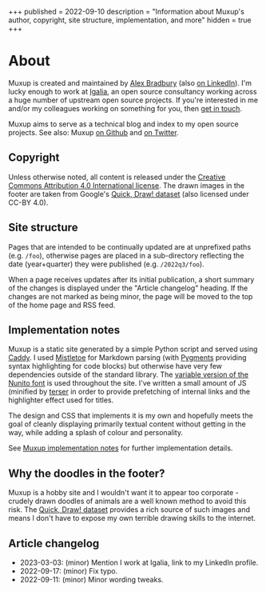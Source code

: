 +++
published = 2022-09-10
description = "Information about Muxup's author, copyright, site structure, implementation, and more"
hidden = true
+++
# About

Muxup is created and maintained by [Alex
Bradbury](https://twitter.com/asbradbury) (also [on
LinkedIn](https://www.linkedin.com/in/alex-bradbury/)). I'm lucky enough to
work at [Igalia](https://www.igalia.com/), an open source consultancy working
across a huge number of upstream open source projects. If you're interested in
me and/or my colleagues working on something for you, then [get in
touch](https://www.igalia.com/contact/).

Muxup aims to serve as a technical blog and index to my open source projects.
See also: Muxup [on Github](https://github.com/muxup) and [on
Twitter](https://twitter.com/muxup).

## Copyright

Unless otherwise noted, all content is released under the [Creative Commons
Attribution 4.0 International
license](https://creativecommons.org/licenses/by/4.0/). The drawn images in
the footer are taken from Google's [Quick, Draw!
dataset](https://github.com/googlecreativelab/quickdraw-dataset) (also
licensed under CC-BY 4.0).

## Site structure

Pages that are intended to be continually updated are at unprefixed paths
(e.g. `/foo`), otherwise pages are placed in a sub-directory reflecting the
date (year+quarter) they were published (e.g. `/2022q3/foo`).

When a page receives updates after its initial publication, a short summary of
the changes is displayed under the "Article changelog" heading. If the changes
are not marked as being minor, the page will be moved to the top of the home
page and RSS feed.

## Implementation notes

Muxup is a static site generated by a simple Python script and served using
[Caddy](https://caddyserver.com/). I used
[Mistletoe](https://github.com/miyuchina/mistletoe) for Markdown parsing (with
[Pygments](https://pygments.org/) providing syntax highlighting for code
blocks) but otherwise have very few dependencies outside of the standard
library. The [variable version of the Nunito
font](https://github.com/googlefonts/nunito/tree/main/fonts/variable) is used
throughout the site. I've written a small amount of JS (minified by
[terser](https://github.com/terser/terser) in order to provide prefetching of
internal links and the highlighter effect used for titles.

The design and CSS that implements it is my own and hopefully meets the goal
of cleanly displaying primarily textual content without getting in the way,
while adding a splash of colour and personality.

See [Muxup implementation notes](/pages/2022q3/muxup-implementation-notes.md)
for further implementation details.

## Why the doodles in the footer?

Muxup is a hobby site and I wouldn't want it to appear too corporate - crudely
drawn doodles of animals are a well known method to avoid this risk. The
[Quick, Draw!
dataset](https://github.com/googlecreativelab/quickdraw-dataset) provides a
rich source of such images and means I don't have to expose my own terrible
drawing skills to the internet.

## Article changelog

* 2023-03-03: (minor) Mention I work at Igalia, link to my LinkedIn profile.
* 2022-09-17: (minor) Fix typo.
* 2022-09-11: (minor) Minor wording tweaks.
